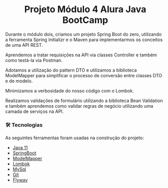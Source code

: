 <h1 align="center">Projeto Módulo 4 Alura Java BootCamp</h1>

<p> Durante o módulo dois, criamos um projeto Spring Boot do zero, utilizando a ferramenta Spring Initializr e o Maven para implementarmos os conceitos de uma API REST.

Aprendemos a tratar requisições na API via classes Controller e também como testá-la via Postman.

Adotamos a utilização do pattern DTO e utilizamos a biblioteca ModelMapper para simplificar o processo de conversão entre classes DTO e de modelo.

Minimizamos a verbosidade do nosso código com o Lombok.

Realizamos validações de formulário utilizando a biblioteca Bean Validation e também aprendemos como validar regras de negócio utilizando uma camada de serviços na API.

### 🛠 Tecnologias

As seguintes ferramentas foram usadas na construção do projeto:

- [Java 11](https://www.oracle.com/java/technologies/downloads/#java11)
- [SpringBoot](https://spring.io/)
- [ModelMapper](http://modelmapper.org/)
- [Lombok](https://projectlombok.org/)
- [MySql](https://www.mysql.com/)
- [Git](https://git-scm.com/)
- [Flyway](https://flywaydb.org/)
